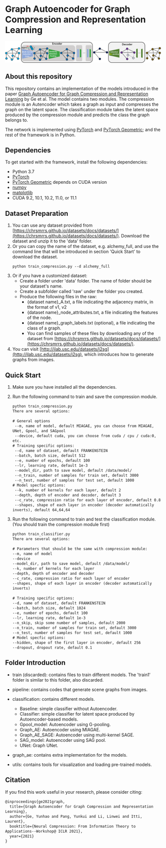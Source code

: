 # Graph Autoencoder for Graph Compression and Representation Learning
![MIAGAE model structure](https://github.com/Pangyk/Graph_AE/blob/main/Fig-1.png "MIAGAE model structure")

## About this repository
This repository contains an implementation of the models introduced in the paper 
[Graph Autoencoder for Graph Compression and Representation Learning](https://openreview.net/pdf?id=Bo2LZfaVHNi) 
by Ge et al. The model contains two modules. The compression module is an Autencoder which 
takes a graph as input and compresses the graph on the latent space. The classification module
takes the latent space produced by the compression module and predicts the class the graph belongs to.

The network is implemented using [PyTorch](https://pytorch.org/) and 
[PyTorch Geometric](https://pytorch-geometric.readthedocs.io/en/latest/); and the rest of the framework is in Python.

## Dependencies
To get started with the framework, install the following dependencies:
- Python 3.7
- [PyTorch](https://pytorch.org/get-started/locally/)
- [PyTorch Geometric](https://pytorch-geometric.readthedocs.io/en/latest/notes/installation.html) depends on CUDA version
- [numpy](http://www.numpy.org/)
- [matplotlib](http://matplotlib.org/)
- CUDA 9.2, 10.1, 10.2, 11.0, or 11.1

## Dataset Preparation
1. You can use any dataset provided from [https://chrsmrrs.github.io/datasets/docs/datasets/](https://chrsmrrs.github.io/datasets/docs/datasets/).
Download the dataset and unzip it to the 'data' folder.
2. Or you can copy the name of the dataset, e.g. alchemy_full, and use the command line that will be introduced in section 'Quick Start' to download the dataset.
    ```
    python train_compression.py --d alchemy_full
    ```
3. Or if you have a customized dataset:  
    - Create a folder under 'data' folder. The name of folder should be your dataset's name.  
    - Create a subfolder called 'raw' under the folder you created.  
    - Produce the following files in the raw:  
        - {dataset name}_A.txt, a file indicating the adjacency matrix, in the format of v1, v2
        - {dataset name}_node_attributes.txt, a file indicating the features of the node.
        - {dataset name}_graph_labels.txt (optional), a file indicating the class of a graph.
        - You can find samples of these files by downloading any of the dataset from [https://chrsmrrs.github.io/datasets/docs/datasets/](https://chrsmrrs.github.io/datasets/docs/datasets/).
4. You can visit [http://ilab.usc.edu/datasets/i2sg](http://ilab.usc.edu/datasets/i2sg), which introduces how to generate graphs from images.

## Quick Start
1. Make sure you have installed all the dependencies.

2. Run the following command to train and save the compression module.

   ```
   python train_compression.py
   There are several options:
   
   # General options
    --m, name of model, default MIAGAE, you can choose from MIAGAE, UNet, Gpool, and SAGpool
    --device, default cuda, you can choose from cuda / cpu / cuda:0, etc.
   # Training specific options:
    --d, name of dataset, default FRANKENSTEIN
    --batch, batch size, default 512
    --e, number of epochs, default 100
    --lr, learning rate, default 1e-3
    --model_dir, path to save model, default /data/model/
    --n_train, number of samples for train set, default 3000
    --n_test, number of samples for test set, default 1000
   # Model specfic options:
    --k, number of kernels for each layer, default 2
    --depth, depth of encoder and decoder, default 3
    --c_rate, compression ratio for each layer of encoder, default 0.8
    --shapes, shape of each layer in encoder (decoder automatically inverts), default 64,64,64
   ```

3. Run the following command to train and test the classification module. (You should train the compression module first)
    ```
   python train_classifier.py
   There are several options:
   
   # Parameters that should be the same with compression module:
    --m, name of model
    --device
    --model_dir, path to save model, default /data/model/
    --k, number of kernels for each layer
    --depth, depth of encoder and decoder
    --c_rate, compression ratio for each layer of encoder
    --shapes, shape of each layer in encoder (decoder automatically inverts)
   
   # Training specific options:
    --d, name of dataset, default FRANKENSTEIN
    --batch, batch size, default 1024
    --e, number of epochs, default 100
    --lr, learning rate, default 1e-3
    --n_skip, skip some number of samples, default 2000
    --n_train, number of samples for train set, default 3000
    --n_test, number of samples for test set, default 1000
   # Model specfic options:
    --hidden, shape of the first layer in encoder, default 256
    --dropout, dropout rate, default 0.1
   ```

## Folder Introduction
- train (discarded): contains files to train different models. The 'train1' folder is similar to this folder, also discarded.

- pipeline: contains codes that generate scene graphs from images.

- classification: contains different models.
    - Baseline: simple classifier without Autoencoder.
    - Classifier: simple classifier for latent space produced by Autoencoder-based models.
    - Gpool_model: Autoencoder using G-pooling.
    - Graph_AE: Autoencoder using MIAGAE.
    - Graph_AE_SAGE: Autoencoder using multi-kernel SAGE.
    - SAG_model: Autoencoder using SAG pool.
    - UNet: Graph UNet.

- graph_ae: contains extra implementation for the models.

- utils: contains tools for visualization and loading pre-trained models.

## Citation
If you find this work useful in your research, please consider citing:
```
@inproceedings{ge2021graph,
  title={Graph Autoencoder for Graph Compression and Representation Learning},
  author={Ge, Yunhao and Pang, Yunkui and Li, Linwei and Itti, Laurent},
  booktitle={Neural Compression: From Information Theory to Applications--Workshop@ ICLR 2021},
  year={2021}
}
```
